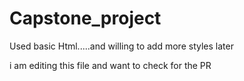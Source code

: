 # Capstone_project
Used basic Html.....and willing to add more styles later 


i am editing this file and want to check for the PR
